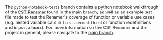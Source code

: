 The `python-notebook-tests` branch contains a python notebook walkthrough of the [CST Renamer](https://github.com/BryanFrederickson/CYBER1-CodeVersion/blob/main/CSTRenamer/CSTRename.py) found in the main branch, as well as an example test file made to test the Renamer's coverage of function or variable use cases (e.g. nested variable calls in `first.second.third` or function redefinitions and import aliases). For more information on the CST Renamer and the project in general, please navigate to the [main branch](https://github.com/BryanFrederickson/CYBER1-CodeVersion/tree/main).
